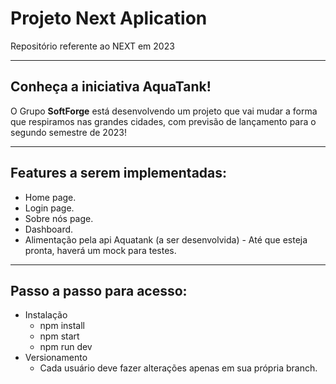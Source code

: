 # Projeto Next Aplication
Repositório referente ao NEXT em 2023

---

## Conheça a iniciativa AquaTank!

O Grupo **SoftForge** está desenvolvendo um projeto que vai mudar a forma que respiramos nas grandes cidades, com previsão de lançamento para o segundo semestre de 2023!

---

## Features a serem implementadas:

* Home page.
* Login page.
* Sobre nós page.
* Dashboard.
* Alimentação pela api Aquatank (a ser desenvolvida) - Até que esteja pronta, haverá um mock para testes.

--- 

## Passo a passo para acesso:

* Instalação
  * npm install
  * npm start
  * npm run dev
* Versionamento
  * Cada usuário deve fazer alterações apenas em sua própria branch.

